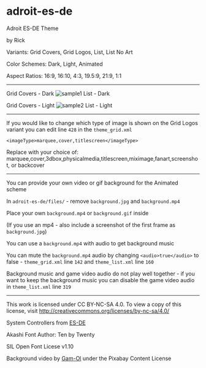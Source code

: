 # adroit-es-de

Adroit ES-DE Theme

by Rick

Variants: Grid Covers, Grid Logos, List, List No Art

Color Schemes: Dark, Light, Animated

Aspect Ratios: 16:9, 16:10, 4:3, 19.5:9, 21:9, 1:1

<hr/>

Grid Covers - Dark
![sample1](https://github.com/RickAndTired/adroit-es-de/assets/53553229/ad64ae99-8b46-44fb-a9df-e463a6cc755a)
List - Dark

Grid Covers - Light
![sample2](https://github.com/RickAndTired/adroit-es-de/assets/53553229/bd2389db-97f5-4102-b997-25d106bfbe8a)
List - Light

<hr/>

If you would like to change which type of image is shown on the Grid Logos variant you can edit line `428` in the `theme_grid.xml`

`<imageType>marquee,cover,titlescreen</imageType>` 

Replace with your choice of: marquee,cover,3dbox,physicalmedia,titlescreen,miximage,fanart,screenshot, or backcover

<hr/>

You can provide your own video or gif background for the Animated scheme

In `adroit-es-de/files/` - remove `background.jpg` and `background.mp4`

Place your own `background.mp4` or `background.gif` inside 

(If you use an mp4 - also include a screenshot of the first frame as `background.jpg`)

You can use a `background.mp4` with audio to get background music

You can mute the `background.mp4` audio by changing `<audio>true</audio>` to false - `theme_grid.xml` line `142` and `theme_list.xml` line `160`

Background music and game video audio do not play well together - if you want to keep the background music you can disable the game video audio in `theme_list.xml` line `319`

<hr/>

This work is licensed under CC BY-NC-SA 4.0. To view a copy of this license, visit http://creativecommons.org/licenses/by-nc-sa/4.0/

System Controllers from [ES-DE](https://gitlab.com/es-de/themes/system-controllers-outline)

Akashi Font Author: Ten by Twenty

SIL Open Font Licese v1.10

Background video by [Gam-Ol](https://pixabay.com/videos/element-joystick-joypad-line-cross-67116/) under the Pixabay Content License
